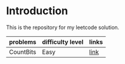 # Introduction
This is the repository for my leetcode solution.


| problems     | difficulty level    | links |
| --------|---------|-------|
| CountBits  | Easy   | [link](https://github.com/maxuepo/leetcode/blob/master/src/main/resources/count_bits.md)   |

